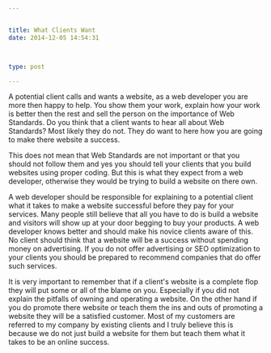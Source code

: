 ```yaml
---


title: What Clients Want
date: 2014-12-05 14:54:31



type: post

---
```

A potential client calls and wants a website, as a web developer you are
more then happy to help. You show them your work, explain how your work
is better then the rest and sell the person on the importance of Web
Standards. Do you think that a client wants to hear all about Web
Standards? Most likely they do not. They do want to here how you are
going to make there website a success.

This does not mean that Web Standards are not important or that you
should not follow them and yes you should tell your clients that you
build websites using proper coding. But this is what they expect from a
web developer, otherwise they would be trying to build a website on
there own.

A web developer should be responsible for explaining to a potential
client what it takes to make a website successful before they pay for
your services. Many people still believe that all you have to do is
build a website and visitors will show up at your door begging to buy
your products. A web developer knows better and should make his novice
clients aware of this. No client should think that a website will be a
success without spending money on advertising. If you do not offer
advertising or SEO optimization to your clients you should be prepared
to recommend companies that do offer such services.

It is very important to remember that if a client's website is a
complete flop they will put some or all of the blame on you. Especially
if you did not explain the pitfalls of owning and operating a website.
On the other hand if you do promote there website or teach them the ins
and outs of promoting a website they will be a satisfied customer. Most
of my customers are referred to my company by existing clients and I
truly believe this is because we do not just build a website for them
but teach them what it takes to be an online success.
